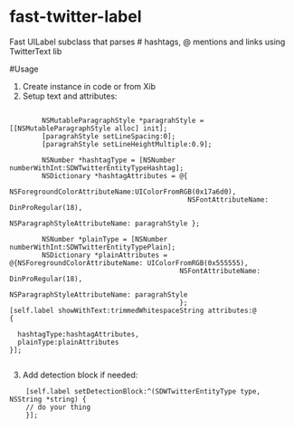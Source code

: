 fast-twitter-label
==================

Fast UILabel subclass that parses # hashtags, @ mentions and links using TwitterText lib

#Usage

1. Create instance in code or from Xib
2. Setup text and attributes:
```

        NSMutableParagraphStyle *paragrahStyle = [[NSMutableParagraphStyle alloc] init];
        [paragrahStyle setLineSpacing:0];
        [paragrahStyle setLineHeightMultiple:0.9];

        NSNumber *hashtagType = [NSNumber numberWithInt:SDWTwitterEntityTypeHashtag];
        NSDictionary *hashtagAttributes = @{
                                            NSForegroundColorAttributeName:UIColorFromRGB(0x17a6d0),
                                            NSFontAttributeName: DinProRegular(18),
                                            NSParagraphStyleAttributeName: paragrahStyle };

        NSNumber *plainType = [NSNumber numberWithInt:SDWTwitterEntityTypePlain];
        NSDictionary *plainAttributes = @{NSForegroundColorAttributeName: UIColorFromRGB(0x555555),
                                          NSFontAttributeName: DinProRegular(18),
                                          NSParagraphStyleAttributeName: paragrahStyle
                                          };
[self.label showWithText:trimmedWhitespaceString attributes:@
{

  hashtagType:hashtagAttributes,
  plainType:plainAttributes
}];
                                                                                
```

3. Add detection block if needed:
```
    [self.label setDetectionBlock:^(SDWTwitterEntityType type, NSString *string) {
    // do your thing
    }];
```
